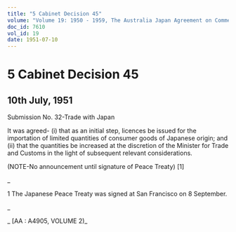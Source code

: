 ```yaml
---
title: "5 Cabinet Decision 45"
volume: "Volume 19: 1950 - 1959, The Australia Japan Agreement on Commerce"
doc_id: 7610
vol_id: 19
date: 1951-07-10
---
```


# 5 Cabinet Decision 45

## 10th July, 1951

Submission No. 32-Trade with Japan

It was agreed- (i) that as an initial step, licences be issued for the importation of limited quantities of consumer goods of Japanese origin; and (ii) that the quantities be increased at the discretion of the Minister for Trade and Customs in the light of subsequent relevant considerations.

(NOTE-No announcement until signature of Peace Treaty) [1]

_

1 The Japanese Peace Treaty was signed at San Francisco on 8 September.

_

_ [AA : A4905, VOLUME 2)_
